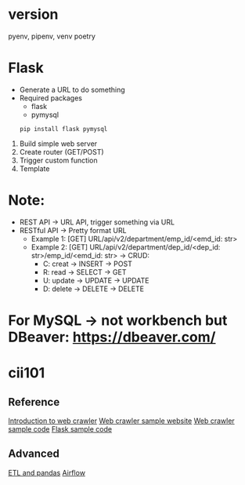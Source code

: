 # version 
pyenv, pipenv, venv
poetry

# Flask
- Generate a URL to do something
- Required packages
  - flask
  - pymysql
  ```
  pip install flask pymysql
  ```

1. Build simple web server
2. Create router (GET/POST)
3. Trigger custom function
4. Template

# Note:
- REST API
  -> URL API, trigger something via URL
- RESTful API
  -> Pretty format URL
  - Example 1: [GET] URL/api/v2/department/emp_id/<emd_id: str>
  - Example 2: [GET] URL/api/v2/department/dep_id/<dep_id: str>/emp_id/<emd_id: str>
  -> CRUD:
    - C: creat -> INSERT -> POST
    - R: read -> SELECT -> GET
    - U: update -> UPDATE -> UPDATE
    - D: delete -> DELETE -> DELETE

# For MySQL -> not workbench but DBeaver: https://dbeaver.com/

# cii101
## Reference
[Introduction to web crawler](https://uuboyscy.notion.site/Python-Web-Crawler-7db899a8179143b0840c9f240b597e4a?pvs=4)
[Web crawler sample website](https://uuboyscy.notion.site/Web-crawler-supplement-900a05278104443b8832d404778560e2?pvs=4)
[Web crawler sample code](https://github.com/uuboyscy/course-PyETL)
[Flask sample code](https://github.com/uuboyscy/flask_course)

## Advanced
[ETL and pandas](https://uuboyscy.notion.site/ETL-a66c06d2828648dfa8e58e9d121cb36f?pvs=4)
[Airflow](https://uuboyscy.notion.site/AirFlow-15d463d4502046c1b948325d6ea3e9d6?pvs=4)
